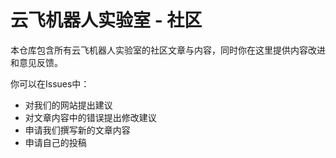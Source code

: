 # 云飞机器人实验室 - 社区

本仓库包含所有云飞机器人实验室的社区文章与内容，同时你在这里提供内容改进和意见反馈。

你可以在Issues中：

- 对我们的网站提出建议
- 对文章内容中的错误提出修改建议
- 申请我们撰写新的文章内容
- 申请自己的投稿
